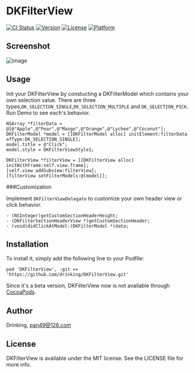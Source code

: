 # DKFilterView

[![CI Status](http://img.shields.io/travis/Drinking/DKFilterView.svg?style=flat)](https://travis-ci.org/Drinking/DKFilterView)
[![Version](https://img.shields.io/cocoapods/v/DKFilterView.svg?style=flat)](http://cocoadocs.org/docsets/DKFilterView)
[![License](https://img.shields.io/cocoapods/l/DKFilterView.svg?style=flat)](http://cocoadocs.org/docsets/DKFilterView)
[![Platform](https://img.shields.io/cocoapods/p/DKFilterView.svg?style=flat)](http://cocoadocs.org/docsets/DKFilterView)

## Screenshot
![image](https://raw.githubusercontent.com/drinking/DKFilterView/master/demo.gif)

## Usage
Init your DKFilterView by constucting a DKFilterModel which contains your own selection value. 
There are three types,`DK_SELECTION_SINGLE`,`DK_SELECTION_MULTIPLE` and `DK_SELECTION_PICK`.
Run Demo to see each's behavior.

```objc
NSArray *filterData =  @[@"Apple",@"Pear",@"Mango",@"Orange",@"Lychee",@"Coconut"];
DKFilterModel *model = [[DKFilterModel alloc] initElement:filterData ofType:DK_SELECTION_SINGLE];
model.title = @"Click";
model.style = DKFilterViewStyle1;
    
DKFilterView *filterView = [[DKFilterView alloc] initWithFrame:self.view.frame];
[self.view addSubview:filterView];
[filterView setFilterModels:@[model]];
```
###Customization

Implement `DKFilterViewDelegate` to customize your own header view or click behavior.

```objc
- (NSInteger)getCustomSectionHeaderHeight;
- (DKFilterSectionHeaderView *)getCustomSectionHeader;
- (void)didClickAtModel:(DKFilterModel *)data;
```

## Installation

To install it, simply add the following line to your Podfile:

    pod 'DKFilterView', :git => 'https://github.com/drinking/DKFilterView.git'

Since it's a beta version, DKFilterView now is not available through [CocoaPods](http://cocoapods.org). 

## Author

Drinking, pan49@126.com

## License

DKFilterView is available under the MIT license. See the LICENSE file for more info.

